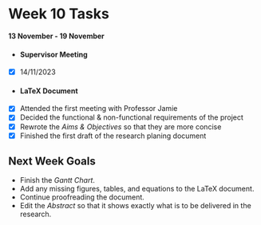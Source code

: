 # Week 10 Tasks

**13 November - 19 November**

- #### Supervisor Meeting
- [x] 14/11/2023
- #### LaTeX Document
- [x] Attended the first meeting with Professor Jamie
- [x] Decided the functional & non-functional requirements of the project
- [x] Rewrote the *Aims & Objectives* so that they are more concise 
- [x] Finished the first draft of the research planing document

## Next Week Goals
- Finish the *Gantt Chart*.
- Add any missing figures, tables, and equations to the LaTeX document.
- Continue proofreading the document.
- Edit the *Abstract* so that it shows exactly what is to be delivered in the research.